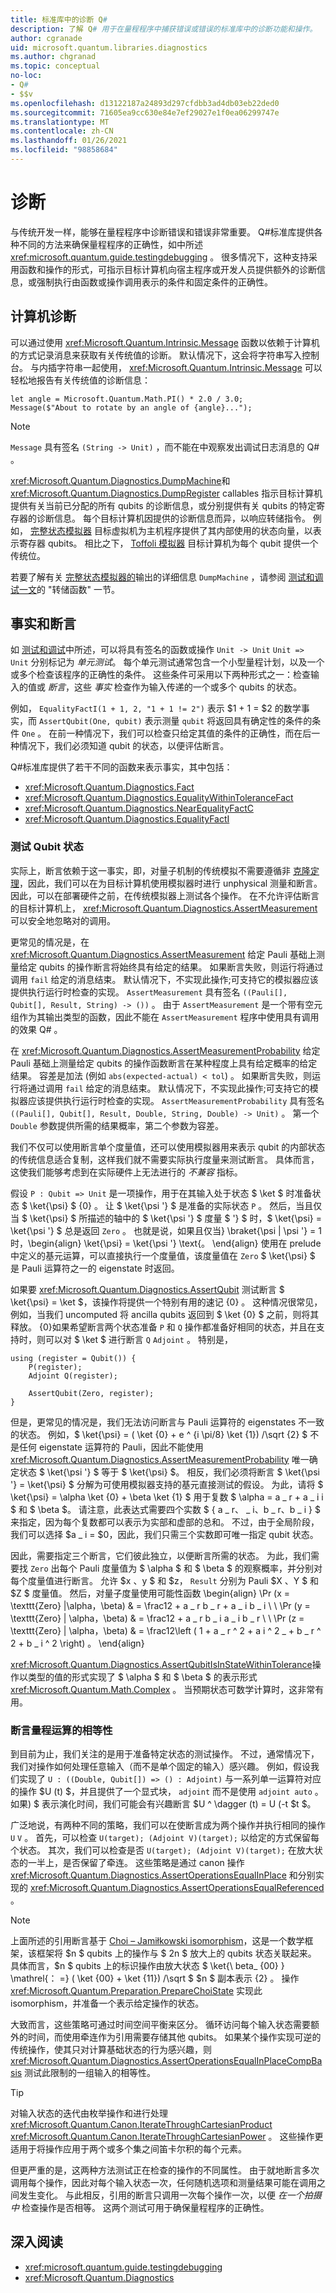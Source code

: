 ```yaml
---
title: 标准库中的诊断 Q#
description: 了解 Q# 用于在量程程序中捕获错误或错误的标准库中的诊断功能和操作。
author: cgranade
uid: microsoft.quantum.libraries.diagnostics
ms.author: chgranad
ms.topic: conceptual
no-loc:
- Q#
- $$v
ms.openlocfilehash: d13122187a24893d297cfdbb3ad4db03eb22ded0
ms.sourcegitcommit: 71605ea9cc630e84e7ef29027e1f0ea06299747e
ms.translationtype: MT
ms.contentlocale: zh-CN
ms.lasthandoff: 01/26/2021
ms.locfileid: "98858684"
---
```

# <a name="diagnostics"></a>诊断 #

与传统开发一样，能够在量程程序中诊断错误和错误非常重要。
Q#标准库提供各种不同的方法来确保量程程序的正确性，如中所述 <xref:microsoft.quantum.guide.testingdebugging> 。
很多情况下，这种支持采用函数和操作的形式，可指示目标计算机向宿主程序或开发人员提供额外的诊断信息，或强制执行由函数或操作调用表示的条件和固定条件的正确性。

## <a name="machine-diagnostics"></a>计算机诊断 ##

可以通过使用 <xref:Microsoft.Quantum.Intrinsic.Message> 函数以依赖于计算机的方式记录消息来获取有关传统值的诊断。
默认情况下，这会将字符串写入控制台。
与内插字符串一起使用， <xref:Microsoft.Quantum.Intrinsic.Message> 可以轻松地报告有关传统值的诊断信息：

```qsharp
let angle = Microsoft.Quantum.Math.PI() * 2.0 / 3.0;
Message($"About to rotate by an angle of {angle}...");
```

> [!NOTE]
> `Message` 具有签名 `(String -> Unit)` ，而不能在中观察发出调试日志消息的 Q# 。

<xref:Microsoft.Quantum.Diagnostics.DumpMachine>和 <xref:Microsoft.Quantum.Diagnostics.DumpRegister> callables 指示目标计算机提供有关当前已分配的所有 qubits 的诊断信息，或分别提供有关 qubits 的特定寄存器的诊断信息。
每个目标计算机因提供的诊断信息而异，以响应转储指令。
例如， [完整状态模拟器](xref:microsoft.quantum.machines.full-state-simulator) 目标虚拟机为主机程序提供了其内部使用的状态向量，以表示寄存器 qubits。
相比之下， [Toffoli 模拟器](xref:microsoft.quantum.machines.toffoli-simulator) 目标计算机为每个 qubit 提供一个传统位。

 若要了解有关 [完整状态模拟器的](xref:microsoft.quantum.machines.full-state-simulator)输出的详细信息 `DumpMachine` ，请参阅 [测试和调试一文](xref:microsoft.quantum.guide.testingdebugging#dump-functions)的 "转储函数" 一节。


## <a name="facts-and-assertions"></a>事实和断言 ##

如 [测试和调试](xref:microsoft.quantum.guide.testingdebugging)中所述，可以将具有签名的函数或操作 `Unit -> Unit` `Unit => Unit` 分别标记为 *单元测试*。
每个单元测试通常包含一个小型量程计划，以及一个或多个检查该程序的正确性的条件。
这些条件可采用以下两种形式之一：检查输入的值或 _断言_，这些 _事实_ 检查作为输入传递的一个或多个 qubits 的状态。

例如， `EqualityFactI(1 + 1, 2, "1 + 1 != 2")` 表示 $1 + 1 = $2 的数学事实，而 `AssertQubit(One, qubit)` 表示测量 `qubit` 将返回具有确定性的条件的条件 `One` 。
在前一种情况下，我们可以检查只给定其值的条件的正确性，而在后一种情况下，我们必须知道 qubit 的状态，以便评估断言。

Q#标准库提供了若干不同的函数来表示事实，其中包括：

- <xref:Microsoft.Quantum.Diagnostics.Fact>
- <xref:Microsoft.Quantum.Diagnostics.EqualityWithinToleranceFact>
- <xref:Microsoft.Quantum.Diagnostics.NearEqualityFactC>
- <xref:Microsoft.Quantum.Diagnostics.EqualityFactI>


### <a name="testing-qubit-states"></a>测试 Qubit 状态 ###

实际上，断言依赖于这一事实，即，对量子机制的传统模拟不需要遵循非 [克隆定理](https://arxiv.org/abs/quant-ph/9607018)，因此，我们可以在为目标计算机使用模拟器时进行 unphysical 测量和断言。
因此，可以在部署硬件之前，在传统模拟器上测试各个操作。
在不允许评估断言的目标计算机上， <xref:Microsoft.Quantum.Diagnostics.AssertMeasurement> 可以安全地忽略对的调用。

更常见的情况是，在 <xref:Microsoft.Quantum.Diagnostics.AssertMeasurement> 给定 Pauli 基础上测量给定 qubits 的操作断言将始终具有给定的结果。
如果断言失败，则运行将通过调用 `fail` 给定的消息结束。
默认情况下，不实现此操作;可支持它的模拟器应该提供执行运行时检查的实现。
`AssertMeasurement` 具有签名 `((Pauli[], Qubit[], Result, String) -> ())` 。
由于 `AssertMeasurement` 是一个带有空元组作为其输出类型的函数，因此不能在 `AssertMeasurement` 程序中使用具有调用的效果 Q# 。

在 <xref:Microsoft.Quantum.Diagnostics.AssertMeasurementProbability> 给定 Pauli 基础上测量给定 qubits 的操作函数断言在某种程度上具有给定概率的给定结果。
容差是加法 (例如 `abs(expected-actual) < tol`) 。
如果断言失败，则运行将通过调用 `fail` 给定的消息结束。
默认情况下，不实现此操作;可支持它的模拟器应该提供执行运行时检查的实现。
`AssertMeasurementProbability` 具有签名 `((Pauli[], Qubit[], Result, Double, String, Double) -> Unit)` 。 第一个 `Double` 参数提供所需的结果概率，第二个参数为容差。

我们不仅可以使用断言单个度量值，还可以使用模拟器用来表示 qubit 的内部状态的传统信息适合复制，这样我们就不需要实际执行度量来测试断言。
具体而言，这使我们能够考虑到在实际硬件上无法进行的 *不兼容* 指标。

假设 `P : Qubit => Unit` 是一项操作，用于在其输入处于状态 $ \ket $ 时准备状态 $ \ket{\psi} $ {0} 。
让 $ \ket{\psi '} $ 是准备的实际状态 `P` 。
然后，当且仅当 $ \ket{\psi} $ 所描述的轴中的 $ \ket{\psi '} $ 度量 $ '} $ 时，$ \ket{\psi} = \ket{\psi '} $ 总是返回 `Zero` 。
也就是说，如果且仅当} \braket{\psi | \psi '} = 1 时，\begin{align} \ket{\psi} = \ket{\psi '} \text{。
\end{align} 使用在 prelude 中定义的基元运算，可以直接执行一个度量值，该度量值在 `Zero` $ \ket{\psi} $ 是 Pauli 运算符之一的 eigenstate 时返回。


如果要 <xref:Microsoft.Quantum.Diagnostics.AssertQubit> 测试断言 $ \ket{\psi} = \ket $，该操作将提供一个特别有用的速记 {0} 。
这种情况很常见，例如，当我们 uncomputed 将 ancilla qubits 返回到 $ \ket {0} $ 之前，则将其释放。
{0}如果希望断言两个状态准备 `P` 和 `Q` 操作都准备好相同的状态，并且在支持时，则可以对 $ \ket $ 进行断言 `Q` `Adjoint` 。
特别是，

```qsharp
using (register = Qubit()) {
    P(register);
    Adjoint Q(register);

    AssertQubit(Zero, register);
}
```

但是，更常见的情况是，我们无法访问断言与 Pauli 运算符的 eigenstates 不一致的状态。
例如，$ \ket{\psi} = ( \ket {0} + e ^ {i \pi/8} \ket {1}) /\sqrt {2} $ 不是任何 eigenstate 运算符的 Pauli，因此不能使用 <xref:Microsoft.Quantum.Diagnostics.AssertMeasurementProbability> 唯一确定状态 $ \ket{\psi '} $ 等于 $ \ket{\psi} $。
相反，我们必须将断言 $ \ket{\psi '} = \ket{\psi} $ 分解为可使用模拟器支持的基元直接测试的假设。
为此，请将 $ \ket{\psi} = \alpha \ket {0} + \beta \ket {1} $ 用于复数 $ \alpha = a \_ r + a \_ i i $ 和 $ \beta $。
请注意，此表达式需要四个实数 $ \{ a \_ r、 \_ i、b \_ r、b \_ i \} $ 来指定，因为每个复数都可以表示为实部和虚部的总和。
不过，由于全局阶段，我们可以选择 $a \_ i = $0，因此，我们只需三个实数即可唯一指定 qubit 状态。

因此，需要指定三个断言，它们彼此独立，以便断言所需的状态。
为此，我们需要找 `Zero` 出每个 Pauli 度量值为 $ \alpha $ 和 $ \beta $ 的观察概率，并分别对每个度量值进行断言。
允许 $x $、$y $ 和 $z， `Result` 分别为 Pauli $X $、$Y $ 和 $Z $ 度量值。
然后，对量子度量使用可能性函数 \begin{align} \Pr (x = \texttt{Zero} |\alpha，\beta) & = \frac12 + a \_ r b \_ r + a \_ i b \_ i \\ \\ \Pr (y = \texttt{Zero} | \alpha，\beta) & = \frac12 + a \_ r b \_ i a \_ i b \_ r \\ \\ \Pr (z = \texttt{Zero} | \alpha，\beta) & = \frac12\left ( 1 + a \_ r ^ 2 + a i ^ 2 \_ + b \_ r ^ 2 + b \_ i ^ 2 \right) 。
\end{align}

<xref:Microsoft.Quantum.Diagnostics.AssertQubitIsInStateWithinTolerance>操作以类型的值的形式实现了 $ \alpha $ 和 $ \beta $ 的表示形式 <xref:Microsoft.Quantum.Math.Complex> 。
当预期状态可数学计算时，这非常有用。

### <a name="asserting-equality-of-quantum-operations"></a>断言量程运算的相等性 ###

到目前为止，我们关注的是用于准备特定状态的测试操作。
不过，通常情况下，我们对操作如何处理任意输入（而不是单个固定的输入）感兴趣。
例如，假设我们实现了 `U : ((Double, Qubit[]) => () : Adjoint)` 与一系列单一运算符对应的操作 $U (t) $，并且提供了一个显式块， `adjoint` 而不是使用 `adjoint auto` 。
如果) $ 表示演化时间，我们可能会有兴趣断言 $U ^ \dagger (t) = U (-t $t $。

广泛地说，有两种不同的策略，我们可以在使断言成为两个操作并执行相同的操作 `U` `V` 。
首先，可以检查 `U(target); (Adjoint V)(target);` 以给定的方式保留每个状态。
其次，我们可以检查是否 `U(target); (Adjoint V)(target);` 在放大状态的一半上，是否保留了牵连。
这些策略是通过 canon 操作 <xref:Microsoft.Quantum.Diagnostics.AssertOperationsEqualInPlace> 和分别实现的 <xref:Microsoft.Quantum.Diagnostics.AssertOperationsEqualReferenced> 。

> [!NOTE]
> 上面所述的引用断言基于 [Choi – Jamiłkowski isomorphism](https://en.wikipedia.org/wiki/Channel-state_duality)，这是一个数学框架，该框架将 $n $ qubits 上的操作与 $ 2n $ 放大上的 qubits 状态关联起来。
> 具体而言，$n $ qubits 上的标识操作由放大状态 $ \ket{\ beta_ {00} } \mathrel{： =} ( \ket {00} + \ket {11}) /\sqrt $ $n $ 副本表示 {2} 。
> 操作 <xref:Microsoft.Quantum.Preparation.PrepareChoiState> 实现此 isomorphism，并准备一个表示给定操作的状态。

大致而言，这些策略可通过时间空间平衡来区分。
循环访问每个输入状态需要额外的时间，而使用牵连作为引用需要存储其他 qubits。
如果某个操作实现可逆的传统操作，使其只对计算基础状态的行为感兴趣，则 <xref:Microsoft.Quantum.Diagnostics.AssertOperationsEqualInPlaceCompBasis> 测试此限制的一组输入的相等性。

> [!TIP]
> 对输入状态的迭代由枚举操作和进行处理 <xref:Microsoft.Quantum.Canon.IterateThroughCartesianProduct> <xref:Microsoft.Quantum.Canon.IterateThroughCartesianPower> 。
> 这些操作更适用于将操作应用于两个或多个集之间笛卡尔积的每个元素。

但更严重的是，这两种方法测试正在检查的操作的不同属性。
由于就地断言多次调用每个操作，因此对每个输入状态一次，任何随机选项和测量结果可能在调用之间发生变化。
与此相反，引用的断言只调用一次每个操作一次，以便 *在一个拍摄中* 检查操作是否相等。
这两个测试可用于确保量程程序的正确性。


## <a name="further-reading"></a>深入阅读 ##

- <xref:microsoft.quantum.guide.testingdebugging>
- <xref:Microsoft.Quantum.Diagnostics>
